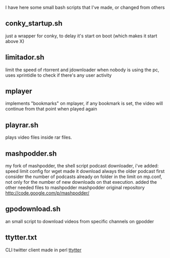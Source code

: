 I have here some small bash scripts that I've made, or changed from others

conky_startup.sh
-

just a wrapper for conky, to delay it's start on boot (which makes it start
above X)

limitador.sh
-

limit the speed of rtorrent and jdownloader when nobody is using the pc,
uses xprintidle to check if there's any user activity

mplayer
-

implements "bookmarks" on mplayer, if any bookmark is set, the video will
continue from that point when played again

playrar.sh
-

plays video files inside rar files.

mashpodder.sh
-

my fork of mashpodder, the shell script podcast downloader, i've added:
speed limit config for wget
made it download always the older podcast first
consider the number of podcasts already on folder in the limit on
mp.conf, not only for the number of new downloads on that execution.
added the other needed files to mashpodder
mashpodder original repository
http://code.google.com/p/mashpodder/

gpodownload.sh
-

an small script to download videos from specific channels on gpodder

ttytter.txt
-

CLI twitter client made in perl [ttytter](http://www.floodgap.com/software/ttytter/)
